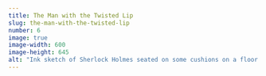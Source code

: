 ```yaml
---
title: The Man with the Twisted Lip
slug: the-man-with-the-twisted-lip
number: 6
image: true
image-width: 600
image-height: 645
alt: "Ink sketch of Sherlock Holmes seated on some cushions on a floor with the caption &#8220;The pipe was still between his lips&#8221;"
---
```

